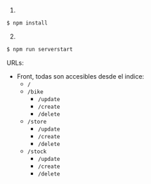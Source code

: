 1.

```bash
$ npm install
```

2.

```bash
$ npm run serverstart
```

URLs:

-   Front, todas son accesibles desde el indice:
    -   `/`
    -   `/bike`
        -   `/update`
        -   `/create`
        -   `/delete`
    -   `/store`
        -   `/update`
        -   `/create`
        -   `/delete`
    -   `/stock`
        -   `/update`
        -   `/create`
        -   `/delete`
